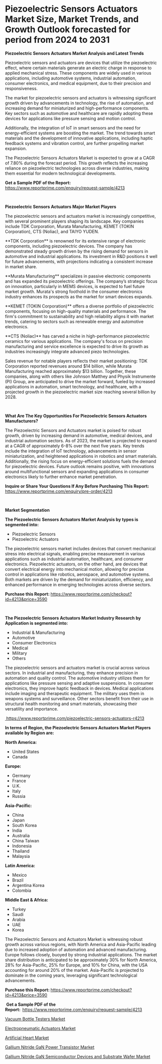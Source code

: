 <p><h1>Piezoelectric Sensors Actuators Market Size, Market Trends, and Growth Outlook forecasted for period from 2024 to 2031</h1></p><p><strong>Piezoelectric Sensors Actuators Market Analysis and Latest Trends</strong></p>
<p><p>Piezoelectric sensors and actuators are devices that utilize the piezoelectric effect, where certain materials generate an electric charge in response to applied mechanical stress. These components are widely used in various applications, including automotive systems, industrial automation, consumer electronics, and medical equipment, due to their precision and responsiveness. </p><p>The market for piezoelectric sensors and actuators is witnessing significant growth driven by advancements in technology, the rise of automation, and increasing demand for miniaturized and high-performance components. Key sectors such as automotive and healthcare are rapidly adopting these devices for applications like pressure sensing and motion control. </p><p>Additionally, the integration of IoT in smart sensors and the need for energy-efficient systems are boosting the market. The trend towards smart materials and the development of innovative applications, including haptic feedback systems and vibration control, are further propelling market expansion. </p><p>The Piezoelectric Sensors Actuators Market is expected to grow at a CAGR of 7.80% during the forecast period. This growth reflects the increasing reliance on piezoelectric technologies across diverse industries, making them essential for modern technological developments.</p></p>
<p><strong>Get a Sample PDF of the Report:&nbsp;</strong> <a href="https://www.reportprime.com/enquiry/request-sample/4213">https://www.reportprime.com/enquiry/request-sample/4213</a></p>
<p>&nbsp;</p>
<p><strong>Piezoelectric Sensors Actuators Major Market Players</strong></p>
<p><p>The piezoelectric sensors and actuators market is increasingly competitive, with several prominent players shaping its landscape. Key companies include TDK Corporation, Murata Manufacturing, KEMET (TOKIN Corporation), CTS (Noliac), and TAIYO YUDEN. </p><p>**TDK Corporation** is renowned for its extensive range of electronic components, including piezoelectric devices. The company has demonstrated steady growth driven by the rising demand for sensors in automotive and industrial applications. Its investment in R&D positions it well for future advancements, with projections indicating a consistent increase in market share.</p><p>**Murata Manufacturing** specializes in passive electronic components and has expanded its piezoelectric offerings. The company’s strategic focus on innovation, particularly in MEMS devices, is expected to fuel future market growth. Murata's strong foothold in the consumer electronics industry enhances its prospects as the market for smart devices expands.</p><p>**KEMET (TOKIN Corporation)** offers a diverse portfolio of piezoelectric components, focusing on high-quality materials and performance. The firm's commitment to sustainability and high reliability aligns it with market trends, catering to sectors such as renewable energy and automotive electronics.</p><p>**CTS (Noliac)** has carved a niche in high-performance piezoelectric ceramics for various applications. The company's focus on precision manufacturing and service excellence is expected to drive its growth as industries increasingly integrate advanced piezo technologies.</p><p>Sales revenue for notable players reflects their market positioning: TDK Corporation reported revenues around $14 billion, while Murata Manufacturing reached approximately $13 billion. Together, these companies, along with others like Johnson Matthey and Physik Instrumente (PI) Group, are anticipated to drive the market forward, fueled by increased applications in automation, smart technology, and healthcare, with a projected growth in the piezoelectric market size reaching several billion by 2028.</p></p>
<p>&nbsp;</p>
<p><strong>What Are The Key Opportunities For Piezoelectric Sensors Actuators Manufacturers?</strong></p>
<p><p>The Piezoelectric Sensors and Actuators market is poised for robust growth, driven by increasing demand in automotive, medical devices, and industrial automation sectors. As of 2023, the market is projected to expand at a CAGR of approximately 6-8% over the next five years. Key trends include the integration of IoT technology, advancements in sensor miniaturization, and heightened applications in robotics and smart materials. Additionally, the rising focus on energy-efficient solutions fuels the demand for piezoelectric devices. Future outlook remains positive, with innovations around multifunctional sensors and expanding applications in consumer electronics likely to further enhance market penetration.</p></p>
<p><strong>Inquire or Share Your Questions If Any Before Purchasing This Report:</strong> <a href="https://www.reportprime.com/enquiry/pre-order/4213">https://www.reportprime.com/enquiry/pre-order/4213</a></p>
<p>&nbsp;</p>
<p><strong>Market Segmentation</strong></p>
<p><strong>The Piezoelectric Sensors Actuators Market Analysis by types is segmented into:</strong></p>
<p><ul><li>Piezoelectric Sensors</li><li>Piezoelectric Actuators</li></ul></p>
<p><p>The piezoelectric sensors market includes devices that convert mechanical stress into electrical signals, enabling precise measurement in various applications such as industrial automation, healthcare, and consumer electronics. Piezoelectric actuators, on the other hand, are devices that convert electrical energy into mechanical motion, allowing for precise control in applications like robotics, aerospace, and automotive systems. Both markets are driven by the demand for miniaturization, efficiency, and enhanced performance in emerging technologies across diverse sectors.</p></p>
<p><strong>Purchase this Report:&nbsp;</strong><a href="https://www.reportprime.com/checkout?id=4213&price=3590">https://www.reportprime.com/checkout?id=4213&price=3590</a></p>
<p>&nbsp;</p>
<p><strong>The Piezoelectric Sensors Actuators Market Industry Research by Application is segmented into:</strong></p>
<p><ul><li>Industrial & Manufacturing</li><li>Automotive</li><li>Consumer Electronics</li><li>Medical</li><li>Military</li><li>Others</li></ul></p>
<p><p>The piezoelectric sensors and actuators market is crucial across various sectors. In industrial and manufacturing, they enhance precision in automation and quality control. The automotive industry utilizes them for applications like pressure sensing and adaptive suspensions. In consumer electronics, they improve haptic feedback in devices. Medical applications include imaging and therapeutic equipment. The military uses them in weapons systems and surveillance. Other sectors benefit from their use in structural health monitoring and smart materials, showcasing their versatility and importance.</p></p>
<p><a href="https://www.reportprime.com/piezoelectric-sensors-actuators-r4213">&nbsp;https://www.reportprime.com/piezoelectric-sensors-actuators-r4213</a></p>
<p><strong>In terms of Region, the Piezoelectric Sensors Actuators Market Players available by Region are:</strong></p>
<p>
    <p> <strong> North America: </strong>
        <ul>
            <li>United States</li>
            <li>Canada</li>
        </ul>
        </p> 
    <p> <strong> Europe: </strong>
        <ul>
            <li>Germany</li>
            <li>France</li>
            <li>U.K.</li>
            <li>Italy</li>
            <li>Russia</li>
        </ul>
        </p> 
    <p> <strong> Asia-Pacific: </strong>
        <ul>
            <li>China</li>
            <li>Japan</li>
            <li>South Korea</li>
            <li>India</li>
            <li>Australia</li>
            <li>China Taiwan</li>
            <li>Indonesia</li>
            <li>Thailand</li>
            <li>Malaysia</li>
        </ul>
        </p> 
    <p> <strong> Latin America: </strong>
        <ul>
            <li>Mexico</li>
            <li>Brazil</li>
            <li>Argentina Korea</li>
            <li>Colombia</li>
        </ul>
        </p> 
    <p> <strong> Middle East & Africa: </strong>
        <ul>
            <li>Turkey</li>
            <li>Saudi</li>
            <li>Arabia</li>
            <li>UAE</li>
            <li>Korea</li>
        </ul>
    </p>
    </p>
<p><p>The Piezoelectric Sensors and Actuators Market is witnessing robust growth across various regions, with North America and Asia-Pacific leading due to increased adoption of automation and advanced manufacturing. Europe follows closely, buoyed by strong industrial applications. The market share distribution is anticipated to be approximately 30% for North America, 28% for Asia-Pacific, 25% for Europe, and 10% for China, with the USA accounting for around 20% of the market. Asia-Pacific is projected to dominate in the coming years, leveraging significant technological advancements.</p></p>
<p><strong>Purchase this Report: </strong><a href="https://www.reportprime.com/checkout?id=4213&price=3590">https://www.reportprime.com/checkout?id=4213&price=3590</a></p>
<p>&nbsp;<strong>Get a Sample PDF of the Report:&nbsp;&nbsp;</strong><a href="https://www.reportprime.com/enquiry/request-sample/4213">https://www.reportprime.com/enquiry/request-sample/4213</a></p>
<p><strong></strong></p>
<p><p><a href="https://issuu.com/reportprime-2/docs/vacuum-bottle-testers-market-size-2_d398a8419e03f8">Vacuum Bottle Testers Market</a></p><p><a href="https://issuu.com/reportprime-2/docs/electropneumatic-actuators-market-s_fa43f231df14a8">Electropneumatic Actuators Market</a></p><p><a href="https://www.linkedin.com/pulse/artificial-heart-market-share-size-trends-industry-analysis-pjyze?trackingId=LhPSORoHT3WQNzUzeL9iLg%3D%3D">Artificial Heart Market</a></p><p><a href="https://github.com/tamvrosiya/Market-Research-Report-List-5/blob/main/gallium-nitride-gan-power-transistor-market.md">Gallium Nitride GaN Power Transistor Market</a></p><p><a href="https://github.com/olyy49keyt/Market-Research-Report-List-1/blob/main/gallium-nitride-gan-semiconductor-devices-and-substrate-wafer-market.md">Gallium Nitride GaN Semiconductor Devices and Substrate Wafer Market</a></p></p>
